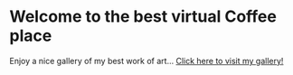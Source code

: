 # Welcome to the best virtual Coffee place

Enjoy a nice gallery of my best work of art...
[Click here to visit my gallery!](https://greciiagzz.deviantart.com/)
